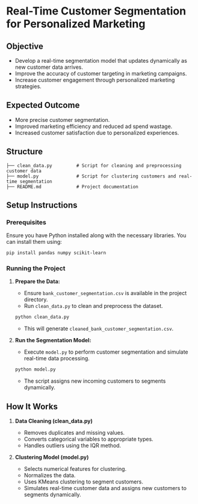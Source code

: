 # Real-Time Customer Segmentation for Personalized Marketing

## Objective
- Develop a real-time segmentation model that updates dynamically as new customer data arrives.
- Improve the accuracy of customer targeting in marketing campaigns.
- Increase customer engagement through personalized marketing strategies.

## Expected Outcome
- More precise customer segmentation.
- Improved marketing efficiency and reduced ad spend wastage.
- Increased customer satisfaction due to personalized experiences.

## Structure
```
├── clean_data.py         # Script for cleaning and preprocessing customer data
├── model.py              # Script for clustering customers and real-time segmentation
├── README.md             # Project documentation
```

## Setup Instructions
### Prerequisites
Ensure you have Python installed along with the necessary libraries. You can install them using:
```bash
pip install pandas numpy scikit-learn
```

### Running the Project
1. **Prepare the Data:**
   - Ensure `bank_customer_segmentation.csv` is available in the project directory.
   - Run `clean_data.py` to clean and preprocess the dataset.
   ```bash
   python clean_data.py
   ```
   - This will generate `cleaned_bank_customer_segmentation.csv`.

2. **Run the Segmentation Model:**
   - Execute `model.py` to perform customer segmentation and simulate real-time data processing.
   ```bash
   python model.py
   ```
   - The script assigns new incoming customers to segments dynamically.

## How It Works
1. **Data Cleaning (clean_data.py)**
   - Removes duplicates and missing values.
   - Converts categorical variables to appropriate types.
   - Handles outliers using the IQR method.

2. **Clustering Model (model.py)**
   - Selects numerical features for clustering.
   - Normalizes the data.
   - Uses KMeans clustering to segment customers.
   - Simulates real-time customer data and assigns new customers to segments dynamically.

